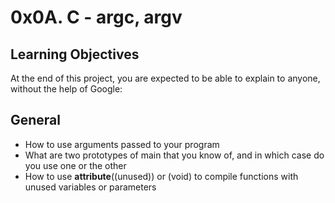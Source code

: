 # 0x0A. C - argc, argv

## Learning Objectives
At the end of this project, you are expected to be able to explain to anyone, without the help of Google:

## General
* How to use arguments passed to your program
* What are two prototypes of main that you know of, and in which case do you use one or the other
* How to use __attribute__((unused)) or (void) to compile functions with unused variables or parameters
